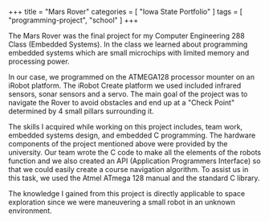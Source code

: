 +++
title = "Mars Rover"
categories = [ "Iowa State Portfolio" ]
tags = [ "programming-project", "school" ]
+++

The Mars Rover was the final project for my Computer Engineering 288 Class (Embedded Systems). In the class we learned about programming embedded systems which are small microchips with limited memory and processing power. 

In our case, we programmed on the ATMEGA128 processor mounter on an iRobot platform. The iRobot Create platform we used  included infrared sensors, sonar sensors and a servo. The main goal of the project was to navigate the Rover to avoid obstacles and end up at a "Check Point" determined by 4 small pillars surrounding it. 

The skills I acquired while working on this project includes, team work, embedded systems design, and embedded C programming. The hardware components of the project mentioned above were provided by the university. Our team wrote the C code to make all the elements of the robots function and we also created an API (Application Programmers Interface) so that we could easily create a course navigation algorithm. To assist us in this task, we used the Atmel ATmega 128 manual and the standard C library. 

The knowledge I gained from this project is directly applicable to space exploration since we were maneuvering a small robot in an unknown environment. 
